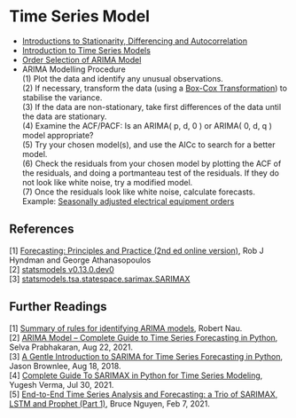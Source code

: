 # Time Series Model

* [Introductions to Stationarity, Differencing and Autocorrelation](https://colab.research.google.com/github/YenLinWu/Time_Series_Model/blob/main/Materials/Stationarity_Differencing_and_Autocorrelation.ipynb)  
* [Introduction to Time Series Models](https://colab.research.google.com/github/YenLinWu/Time_Series_Model/blob/main/Materials/Introduction_to_Time_Series_Models.ipynb)   
* [Order Selection of ARIMA Model](https://colab.research.google.com/github/YenLinWu/Time_Series_Model/blob/main/Materials/Order_Selection_of_ARIMA_Model.ipynb)    
* ARIMA Modelling Procedure    
  (1) Plot the data and identify any unusual observations.  
  (2) If necessary, transform the data (using a [Box-Cox Transformation](https://colab.research.google.com/github/YenLinWu/Time_Series_Model/blob/main/Materials/Box_Cox_Transformation.ipynb)) to stabilise the variance.  
  (3) If the data are non-stationary, take first differences of the data until the data are stationary.  
  (4) Examine the ACF/PACF: Is an ARIMA( p, d, 0 ) or ARIMA( 0, d, q ) model appropriate?  
  (5) Try your chosen model(s), and use the AICc to search for a better model.  
  (6) Check the residuals from your chosen model by plotting the ACF of the residuals, and doing a portmanteau test of the residuals. If they do not look like white noise, try a modified model.   
  (7) Once the residuals look like white noise, calculate forecasts.   
  Example: [Seasonally adjusted electrical equipment orders](https://otexts.com/fpp2/arima-r.html#example-seasonally-adjusted-electrical-equipment-orders)

## References   
[1] [Forecasting: Principles and Practice (2nd ed online version)](https://otexts.com/fpp2/), Rob J Hyndman and George Athanasopoulos   
[2] [statsmodels v0.13.0.dev0](https://www.statsmodels.org/dev/index.html)  
[3] [statsmodels.tsa.statespace.sarimax.SARIMAX](https://www.statsmodels.org/dev/generated/statsmodels.tsa.statespace.sarimax.SARIMAX.html)

## Further Readings  
[1] [Summary of rules for identifying ARIMA models](https://people.duke.edu/~rnau/arimrule.htm), Robert Nau.   
[2] [ARIMA Model – Complete Guide to Time Series Forecasting in Python](https://www.machinelearningplus.com/time-series/arima-model-time-series-forecasting-python/), Selva Prabhakaran, Aug 22, 2021.   
[3] [A Gentle Introduction to SARIMA for Time Series Forecasting in Python](https://machinelearningmastery.com/sarima-for-time-series-forecasting-in-python/), Jason Brownlee,  Aug 18, 2018.   
[4] [Complete Guide To SARIMAX in Python for Time Series Modeling](https://analyticsindiamag.com/complete-guide-to-sarimax-in-python-for-time-series-modeling/), Yugesh Verma, Jul 30, 2021.    
[5] [End-to-End Time Series Analysis and Forecasting: a Trio of SARIMAX, LSTM and Prophet (Part 1)](https://towardsdatascience.com/end-to-end-time-series-analysis-and-forecasting-a-trio-of-sarimax-lstm-and-prophet-part-1-306367e57db8), Bruce Nguyen, Feb 7, 2021.    
  


